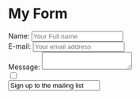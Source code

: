 <!DOCTYPE html>
<html>
  <head>

  </head>
      
  <body>
    <h1>My Form</h1>
    <form action="my-handling-form-page" method="POST">
      <div>
        <label for="name">Name:</label>
        <input type="text" id="name" name="user_name" placeholder="Your Full name">
      </div>
      <div>
        <label for="mail">E-mail:</label>
        <input type="email" id="Mail name" name="user_mail" placeholder="Your email address" required>
      </div>
      <div>
        <label dor="msg"> Message:</label>
        <textarea id="msg" name="user_message"></textarea>
       </div>
       <div>
          <input type="checkbox" value="Yes send me emails about your news and updates!">
       </div>
          <input type="sumbit" value="Sign up to the mailing list">
    </form>
  </body>
</html>